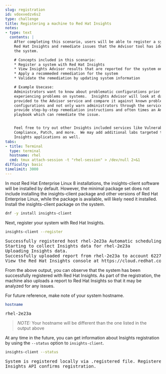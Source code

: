 ```yaml
---
slug: registration
id: vdoxvedzv6s2
type: challenge
title: Registering a machine to Red Hat Insights
notes:
- type: text
  contents: |
    After completing this scenario, users will be able to register a system with
    Red Hat Insights and remediate issues that the Advisor tool has identified on
    the system.

    # Concepts included in this scenario:
    * Register a system with Red Hat Insights
    * View Insights Advisor results that are reported for the system on cloud.redhat.com
    * Apply a recommeded remediation for the system
    * Validate the remediation by updating system information

    # Example Usecase:
    Administrators want to know about problematic configurations prior to
    experiencing problems on systems.  Insights Advisor will look at data
    provided to the Advisor service and compare it against known problematic
    configurations and not only warn administrators through the service, but
    provide step-by-step remediation instructions and often times an Ansible
    playbook which can remediate the issue.


    Feel free to try out other Insights included services like Vulnerability,
    Compliance, Patch, and more.  We may add additional labs targeted to those
    Insights applications as well.
tabs:
- title: Terminal
  type: terminal
  hostname: rhel
  cmd: tmux attach-session -t "rhel-session" > /dev/null 2>&1
difficulty: basic
timelimit: 3000
---
```


In most Red Hat Enterprise Linux 8 installations, the insights-client software will be installed by default.  However, the minimal package set does not include installing the insights-client package and other versions of Red Hat Enterprise Linux, while the package is available, will likely need it installed.  Install the insights-client package on the system.

```bash
dnf -y install insights-client
```

Next, register your system with Red Hat Insights.

```bash
insights-client --register
```

<pre class=file>
Successfully registered host rhel-2e23a Automatic scheduling for Insights has been enabled.
Starting to collect Insights data for rhel-2e23a
Uploading Insights data.
Successfully uploaded report from rhel-2e23a to account 6227255.
View the Red Hat Insights console at https://cloud.redhat.com/insights/
</pre>

From the above output, you can observe that the system has been successfully registered with Red Hat Insights.  As part of the registration, the machine also uploads a report to Red Hat Insights so that it may be analyzed for any issues.

For future reference, make note of your system hostname.

```bash
hostname
```

<pre class=file>
rhel-2e23a
</pre>

>_NOTE:_ Your hostname will be different than the one listed in the output above

At any time in the future, you can get information about Insights registration by using the `--status` option to `insights-client`.

```bash
insights-client --status
```

<pre class=file>
System is registered locally via .registered file. Registered at 2019-08-14T14:12:37.638768
Insights API confirms registration.
</pre>
